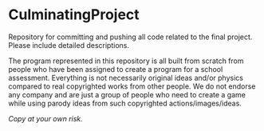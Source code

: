 # CulminatingProject
Repository for committing and pushing all code related to the final project. Please include detailed descriptions. 

The program represented in this repository is all built from scratch from people who have been assigned
to create a program for a school assessment. Everything is not necessarily original ideas and/or physics
compared to real copyrighted works from other people. We do not endorse any company and are just a group
of people who need to create a game while using parody ideas from such copyrighted actions/images/ideas. 

*Copy at your own risk.*
